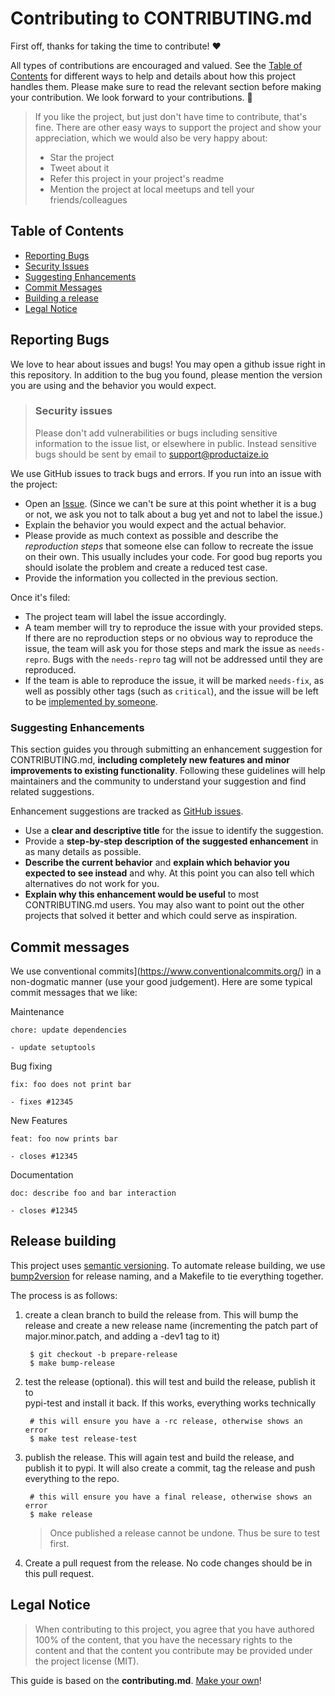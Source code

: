 # Contributing to CONTRIBUTING.md

First off, thanks for taking the time to contribute! ❤️

All types of contributions are encouraged and valued. See the [Table of Contents](#table-of-contents) for different ways
to help and details about how this project handles them. Please make sure to read the relevant section before making
your contribution. We look forward to your contributions. 🎉

> If you like the project, but just don't have time to contribute, that's fine. There are other easy ways to support
> the project and show your appreciation, which we would also be very happy about:
> - Star the project
> - Tweet about it
> - Refer this project in your project's readme
> - Mention the project at local meetups and tell your friends/colleagues

## Table of Contents

- [Reporting Bugs](#reporting-bugs)
- [Security Issues](#security-issues)
- [Suggesting Enhancements](#suggesting-enhancements)
- [Commit Messages](#commit-messages)
- [Building a release](#release-building)
- [Legal Notice](#legal-notice)

## Reporting Bugs

We love to hear about issues and bugs! You may open a github issue right in this repository.
In addition to the bug you found, please mention the version you are using and the behavior
you would expect.

> ### Security issues
> Please don't add vulnerabilities or bugs including sensitive information to the issue
> list, or elsewhere in public. Instead sensitive bugs should be sent by email to support@productaize.io

We use GitHub issues to track bugs and errors. If you run into an issue with the project:

- Open an [Issue](/issues/new). (Since we can't be sure at this point whether it is a bug or not, we ask you not to talk
  about a bug yet and not to label the issue.)
- Explain the behavior you would expect and the actual behavior.
- Please provide as much context as possible and describe the *reproduction steps* that someone else can follow to
  recreate the issue on their own. This usually includes your code. For good bug reports you should isolate the problem
  and create a reduced test case.
- Provide the information you collected in the previous section.

Once it's filed:

- The project team will label the issue accordingly.
- A team member will try to reproduce the issue with your provided steps. If there are no reproduction steps or no
  obvious way to reproduce the issue, the team will ask you for those steps and mark the issue as `needs-repro`. Bugs
  with the `needs-repro` tag will not be addressed until they are reproduced.
- If the team is able to reproduce the issue, it will be marked `needs-fix`, as well as possibly other tags (such as
  `critical`), and the issue will be left to be [implemented by someone](#your-first-code-contribution).

### Suggesting Enhancements

This section guides you through submitting an enhancement suggestion for CONTRIBUTING.md, **including completely new
features and minor improvements to existing functionality**. Following these guidelines will help maintainers and the
community to understand your suggestion and find related suggestions.

Enhancement suggestions are tracked as [GitHub issues](/issues).

- Use a **clear and descriptive title** for the issue to identify the suggestion.
- Provide a **step-by-step description of the suggested enhancement** in as many details as possible.
- **Describe the current behavior** and **explain which behavior you expected to see instead** and why. At this point
  you can also tell which alternatives do not work for you.
- **Explain why this enhancement would be useful** to most CONTRIBUTING.md users. You may also want to point out the
  other projects that solved it better and which could serve as inspiration.

## Commit messages

We use conventional commits](https://www.conventionalcommits.org/) in a non-dogmatic
manner (use your good judgement). Here are some typical commit messages that we like:

Maintenance

    chore: update dependencies

    - update setuptools

Bug fixing

    fix: foo does not print bar

    - fixes #12345

New Features

    feat: foo now prints bar

    - closes #12345

Documentation

    doc: describe foo and bar interaction

    - closes #12345

## Release building

This project uses [semantic versioning](https://semver.org/). To automate release
building, we use [bump2version](https://github.com/c4urself/bump2version) for release naming,
and a Makefile to tie everything together.

The process is as follows:

1. create a clean branch to build the release from. This will bump the release and
   create a new release name (incrementing the patch part of major.minor.patch,
   and adding a -dev1 tag to it)

        $ git checkout -b prepare-release
        $ make bump-release

2. test the release (optional). this will test and build the release, publish it to  
   pypi-test and install it back. If this works, everything works technically

        # this will ensure you have a -rc release, otherwise shows an error
        $ make test release-test

3. publish the release. This will again test and build the release, and publish
   it to pypi. It will also create a commit, tag the release and push everything
   to the repo.

        # this will ensure you have a final release, otherwise shows an error
        $ make release

   > Once published a release cannot be undone. Thus be sure to test first.

4. Create a pull request from the release. No code changes should be in this
   pull request.

## Legal Notice

> When contributing to this project, you agree that you have authored 100% of the content, that you have the
> necessary rights to the content and that the content you contribute may be provided under the project license (MIT).

This guide is based on the **contributing.md**. [Make your own](https://contributing.md/)!

